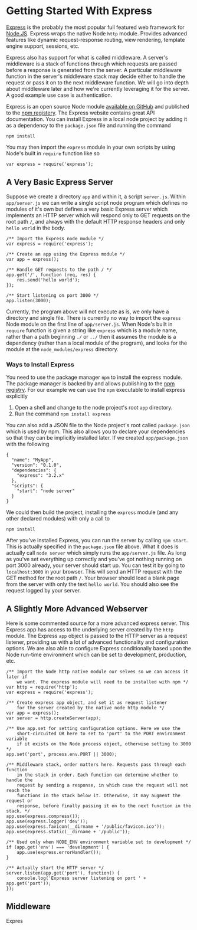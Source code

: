 Getting Started With Express
============================
[Express][express] is the probably the most popular full featured web framework
for [Node.JS][node]. Express wraps the native Node `http` module. Provides
advanced features like dynamic request-response routing, view rendering,
template engine support, sessions, etc.

Express also has support for what is called middleware. A server's middleware is
a stack of functions through which requests are passed before a response is
generated from the server. A particular middleware function in the server's
middleware stack may decide either to handle the request or pass it on to
the next middleware function. We will go into depth about middleware later and
how we're currently leveraging it for the server. A good example use case is
authentication.

Express is an open source Node module [available on GitHub][express-repo] and
published to the [npm registery][npm]. The Express website contains great API
documentation. You can install Express in a local node project by adding it as
a dependency to the `package.json` file and running the command

    npm install

You may then import the `express` module in your own scripts by using Node's
built in `require` function like so

    var express = require('express');

A Very Basic Express Server
---------------------------
Suppose we create a directory `app` and within it, a script `server.js`. Within
`app/server.js` we can write a single script node program which defines no 
modules of it's own but defines a very basic Express server which implements
an HTTP server which will respond only to GET requests on the root path `/`, and
always with the default HTTP response headers and only `hello world` in the 
body.

    /** Import the Express node module */
    var express = require('express');

    /** Create an app using the Express module */
    var app = express();

    /** Handle GET requests to the path / */
    app.get('/', function (req, res) {
        res.send('hello world');
    });

    /** Start listening on port 3000 */
    app.listen(3000);

Currently, the program above will not execute as is, we only have a directory
and single file. There is currently no way to import the `express` Node module
on the first line of `app/server.js`. When Node's built in `require` function
is given a string like `express` which is a module name, rather than a path
beginning `./` or  `../` then it assumes the module is a dependency (rather
than a local module of the program), and looks for the module at the
`node_modules/express` directory.
  
### Ways to Install Express

You need to use the package manager `npm` to install the express module. The
package manager is backed by and allows publishing to the [npm registry][npm].
For our example we can use the `npm` executable to install express explicitly

  1. Open a shell and change to the node project's root `app` directory.
  2. Run the command `npm install express`

You can also add a JSON file to the Node project's root called `package.json`
which is used by npm. This also allows you to declare your dependencies so that
they can be implicitly installed later. If we created `app/package.json` with
the following

    {
      "name": "MyApp",
      "version": "0.1.0",
      "dependencies": {
        "express": "3.2.x"
      },
      "scripts": {
        "start": "node server"
      }
    }

We could then build the project, installing the `express` module (and any other
declared modules) with only a call to

    npm install

After you've installed Express, you can run the server by calling `npm start`.
This is actually specified in the `package.json` file above. What it does is
actually call `node server` which simply runs the `app/server.js` file. As long
as you've set everything up correctly and you've got nothing running on port
3000 already, your server should start up. You can test it by going to
`localhost:3000` in your browser. This will send an HTTP request with the GET
method for the root path `/`. Your browser should load a blank page from the
server with only the text `hello world`. You should also see the request logged
by your server.

A Slightly More Advanced Webserver
----------------------------------

Here is some commented source for a more advanced express server. This Express
app has access to the underlying server created by the `http` module. The 
Express `app` object is passed to the HTTP server as a request listener,
providing us with a lot of advanced functionality and configuration options. We
are also able to configure Express conditionally based upon the Node 
run-time environment which can be set to development, production, etc.

    /** Import the Node http native module our selves so we can access it later if
        we want. The express module will need to be installed with npm */
    var http = require('http');
    var express = require('express');

    /** Create express app object, and set it as request listener
        for the server created by the native node http module */
    var app = express();
    var server = http.createServer(app);

    /** Use app.set for setting configuration options. Here we use the 
        short-circuited OR here to set to 'port' to the PORT environment variable
        if it exists on the Node process object, otherwise setting to 3000 */
    app.set('port', process.env.PORT || 3000);

    /** Middleware stack, order matters here. Requests pass through each function
        in the stack in order. Each function can determine whether to handle the 
        request by sending a response, in which case the request will not reach the
        functions in the stack below it. Otherwise, it may augment the request or
        response, before finally passing it on to the next function in the stack. */
    app.use(express.compress());
    app.use(express.logger('dev'));
    app.use(express.favicon(__dirname + '/public/favicon.ico'));
    app.use(express.static(__dirname + '/public'));

    /** Used only when NODE_ENV environment variable set to development */
    if (app.get('env') === 'development') {
        app.use(express.errorHandler());
    }

    /** Actually start the HTTP server */
    server.listen(app.get('port'), function() {
        console.log('Express server listening on port ' + app.get('port'));
    });


Middleware
----------

Expres





[node]: http://nodejs.org
[npm]: http://npmjs.org
[express]: http://expressjs.com
[connect]: http://www.senchalabs.org/connect/
[express-repo]: http://expressjs.com/visionmedia/express
[express-api]: http://expressjs.com/api
